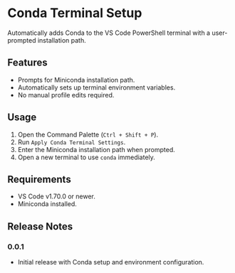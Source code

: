 # Conda Terminal Setup

Automatically adds Conda to the VS Code PowerShell terminal with a user-prompted installation path.

## Features

- Prompts for Miniconda installation path.
- Automatically sets up terminal environment variables.
- No manual profile edits required.

## Usage

1. Open the Command Palette (`Ctrl + Shift + P`).
2. Run `Apply Conda Terminal Settings`.
3. Enter the Miniconda installation path when prompted.
4. Open a new terminal to use `conda` immediately.

## Requirements

- VS Code v1.70.0 or newer.
- Miniconda installed.

## Release Notes

### 0.0.1
- Initial release with Conda setup and environment configuration.
